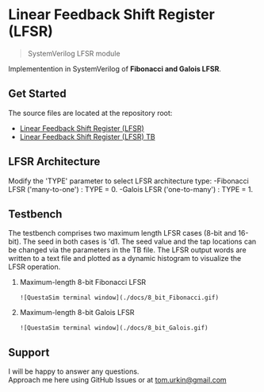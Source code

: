 # Linear Feedback Shift Register (LFSR)

> SystemVerilog LFSR module   

Implementention in SystemVerilog of __Fibonacci and Galois LFSR__.  

## Get Started

The source files  are located at the repository root:

- [Linear Feedback Shift Register (LFSR)](./LFSR.sv)
- [Linear Feedback Shift Register (LFSR) TB](./LFSR_TB.sv)

## LFSR Architecture
Modify the 'TYPE' parameter to select LFSR architecture type:
-Fibonacci LFSR ('many-to-one') : TYPE = 0.
-Galois LFSR ('one-to-many') : TYPE = 1.

## Testbench

The testbench comprises two maximum length LFSR cases (8-bit and 16-bit). The seed in both cases is 'd1. The seed value and the tap locations can be changed via the parameters in the TB file. 
The LFSR output words are written to a text file and plotted as a dynamic histogram to visualize the LFSR operation.

1.	Maximum-length 8-bit Fibonacci LFSR  

		![QuestaSim terminal window](./docs/8_bit_Fibonacci.gif) 

2.	Maximum-length 8-bit Galois LFSR  

		![QuestaSim terminal window](./docs/8_bit_Galois.gif) 

## Support

I will be happy to answer any questions.  
Approach me here using GitHub Issues or at tom.urkin@gmail.com
